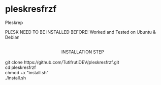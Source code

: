 # pleskresfrzf
Pleskrep

PLESK NEED TO BE INSTALLED BEFORE! Worked and Tested on Ubuntu & Debian</br>
</br>
<div align="center">INSTALLATION STEP</div>
</br>
git clone https://github.com/TutifrutiDEV/pleskresfrzf.git </br>
cd pleskresfrzf</br>
chmod +x "install.sh"</br>
./install.sh</br>

